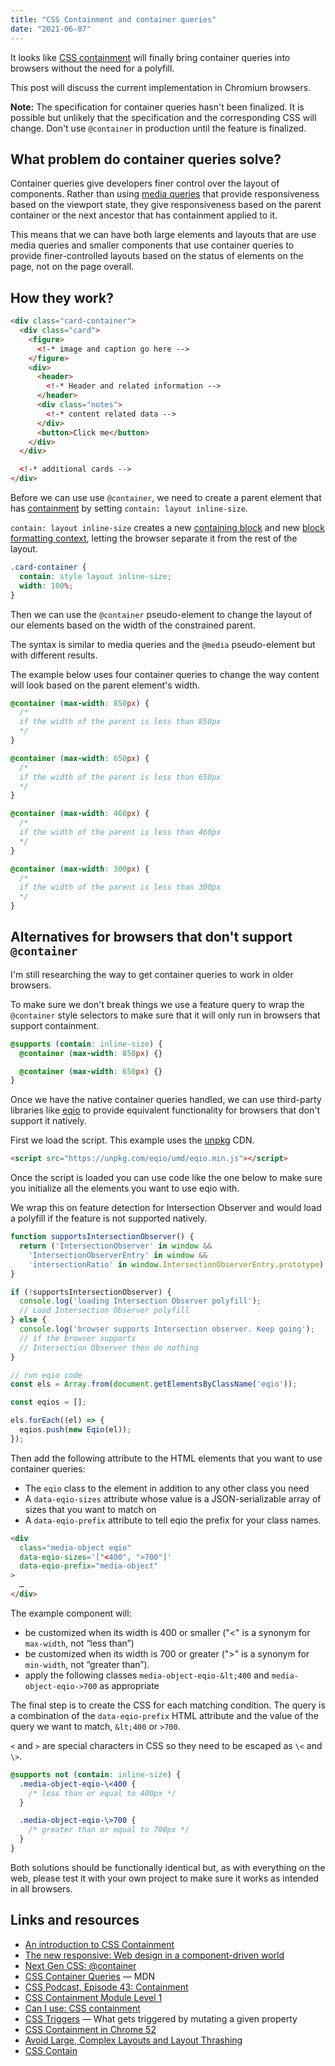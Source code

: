 ```yaml
---
title: "CSS Containment and container queries"
date: "2021-06-07"
---
```


It looks like [CSS containment](https://publishing-project.rivendellweb.net/css-containment/) will finally bring container queries into browsers without the need for a polyfill.

This post will discuss the current implementation in Chromium browsers.

**Note:** The specification for container queries hasn't been finalized. It is possible but unlikely that the specification and the corresponding CSS will change. Don't use `@container` in production until the feature is finalized.

## What problem do container queries solve?

Container queries give developers finer control over the layout of components. Rather than using [media queries](https://developer.mozilla.org/en-US/docs/Web/CSS/Media_Queries/Using_media_queries) that provide responsiveness based on the viewport state, they give responsiveness based on the parent container or the next ancestor that has containment applied to it.

This means that we can have both large elements and layouts that are use media queries and smaller components that use container queries to provide finer-controlled layouts based on the status of elements on the page, not on the page overall.

## How they work?

```html
<div class="card-container">
  <div class="card">
    <figure>
      <!-* image and caption go here -->
    </figure>
    <div>
      <header>
        <!-* Header and related information -->
      </header>
      <div class="notes">
        <!-* content related data -->
      </div>
      <button>Click me</button>
    </div>
  </div>

  <!-* additional cards -->
</div>
```

Before we can use use `@container`, we need to create a parent element that has [containment](https://developer.mozilla.org/en-US/docs/Web/CSS/contain) by setting `contain: layout inline-size`.

`contain: layout inline-size` creates a new [containing block](https://developer.mozilla.org/en-US/docs/Web/CSS/Containing_block) and new [block formatting context](https://developer.mozilla.org/en-US/docs/Web/Guide/CSS/Block_formatting_context), letting the browser separate it from the rest of the layout.

```css
.card-container {
  contain: style layout inline-size;
  width: 100%;
}
```

Then we can use the `@container` pseudo-element to change the layout of our elements based on the width of the constrained parent.

The syntax is similar to media queries and the `@media` pseudo-element but with different results.

The example below uses four container queries to change the way content will look based on the parent element's width.

```css
@container (max-width: 850px) {
  /*
  if the width of the parent is less than 850px
  */
}

@container (max-width: 650px) {
  /*
  if the width of the parent is less than 650px
  */
}

@container (max-width: 460px) {
  /*
  if the width of the parent is less than 460px
  */
}

@container (max-width: 300px) {
  /*
  if the width of the parent is less than 300px
  */
}
```

## Alternatives for browsers that don't support `@container`

I'm still researching the way to get container queries to work in older browsers.

To make sure we don't break things we use a feature query to wrap the `@container` style selectors to make sure that it will only run in browsers that support containment.

```css
@supports (contain: inline-size) {
  @container (max-width: 850px) {}

  @container (max-width: 650px) {}
}
```

Once we have the native container queries handled, we can use third-party libraries like [eqio](https://github.com/stowball/eqio) to provide equivalent functionality for browsers that don't support it natively.

First we load the script. This example uses the [unpkg](https://unpkg.com/) CDN.

```html
<script src="https://unpkg.com/eqio/umd/eqio.min.js"></script>
```

Once the script is loaded you can use code like the one below to make sure you initialize all the elements you want to use eqio with.

We wrap this on feature detection for Intersection Observer and would load a polyfill if the feature is not supported natively.

```js
function supportsIntersectionObserver() {
  return ('IntersectionObserver' in window &&
    'IntersectionObserverEntry' in window &&
    'intersectionRatio' in window.IntersectionObserverEntry.prototype)
}

if (!supportsIntersectionObserver) {
  console.log('loading Intersection Observer polyfill');
  // Load Intersection Observer polyfill
} else {
  console.log('browser supports Intersection observer. Keep going');
  // if the browser supports
  // Intersection Observer then do nothing
}

// run eqio code
const els = Array.from(document.getElementsByClassName('eqio'));

const eqios = [];

els.forEach((el) => {
  eqios.push(new Eqio(el));
});

```

Then add the following attribute to the HTML elements that you want to use container queries:

* The `eqio` class to the element in addition to any other class you need
* A `data-eqio-sizes` attribute whose value is a JSON-serializable array of sizes that you want to match on
* A `data-eqio-prefix` attribute to tell eqio the prefix for your class names.

```html
<div
  class="media-object eqio"
  data-eqio-sizes='["<400", ">700"]'
  data-eqio-prefix="media-object"
>
  …
</div>
```

The example component will:

* be customized when its width is 400 or smaller ("<" is a synonym for `max-width`, not “less than”)
* be customized when its width is 700 or greater (">" is a synonym for `min-width`, not “greater than”).
* apply the following classes `media-object-eqio-&lt;400` and `media-object-eqio->700` as appropriate

The final step is to create the CSS for each matching condition. The query is a combination of the `data-eqio-prefix` HTML attribute and the value of the query we want to match, `&lt;400` or `>700`.

`<` and `>` are special characters in CSS so they need to be escaped as `\<` and `\>`.

```css
@supports not (contain: inline-size) {
  .media-object-eqio-\<400 {
    /* less than or equal to 400px */
  }

  .media-object-eqio-\>700 {
    /* greater than or equal to 700px */
  }
}
```

Both solutions should be functionally identical but, as with everything on the web, please test it with your own project to make sure it works as intended in all browsers.

## Links and resources

* [An introduction to CSS Containment](https://blogs.igalia.com/mrego/2019/01/11/an-introduction-to-css-containment/)
* [The new responsive: Web design in a component-driven world](https://web.dev/new-responsive/)
* [Next Gen CSS: @container](https://css-tricks.com/next-gen-css-container/)
* [CSS Container Queries](https://developer.mozilla.org/en-US/docs/Web/CSS/CSS_Container_Queries) — MDN
* [CSS Podcast, Episode 43: Containment](https://thecsspodcast.libsyn.com/043-containment)
* [CSS Containment Module Level 1](https://www.w3.org/TR/css-contain-1/)
* [Can I use: CSS containment](https://caniuse.com/#feat=css-containment)
* [CSS Triggers](https://csstriggers.com/) — What gets triggered by mutating a given property
* [CSS Containment in Chrome 52](https://developers.google.com/web/updates/2016/06/css-containment)
* [Avoid Large, Complex Layouts and Layout Thrashing](https://developers.google.com/web/fundamentals/performance/rendering/avoid-large-complex-layouts-and-layout-thrashing)
* [CSS Contain](https://developer.mozilla.org/en-US/docs/Web/CSS/contain)
